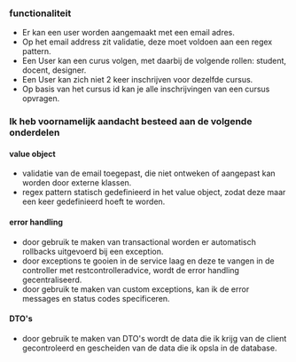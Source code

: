 ### functionaliteit
- Er kan een user worden aangemaakt met een email adres.
- Op het email address zit validatie, deze moet voldoen aan een regex pattern.
- Een User kan een curus volgen, met daarbij de volgende rollen: student, docent, designer.
- Een User kan zich niet 2 keer inschrijven voor dezelfde cursus.
- Op basis van het cursus id kan je alle inschrijvingen van een cursus opvragen.

### Ik heb voornamelijk aandacht besteed aan de volgende onderdelen

#### value object
- validatie van de email toegepast, die niet ontweken of aangepast kan worden door externe klassen.
- regex pattern statisch gedefinieerd in het value object, zodat deze maar een keer gedefinieerd hoeft te worden.

#### error handling
- door gebruik te maken van transactional worden er automatisch rollbacks uitgevoerd bij een exception.
- door exceptions te gooien in de service laag en deze te vangen in de controller met restcontrolleradvice, wordt de error handling gecentraliseerd.
- door gebruik te maken van custom exceptions, kan ik de error messages en status codes specificeren.

#### DTO's
- door gebruik te maken van DTO's wordt de data die ik krijg van de client gecontroleerd en gescheiden van de data die ik opsla in de database.
